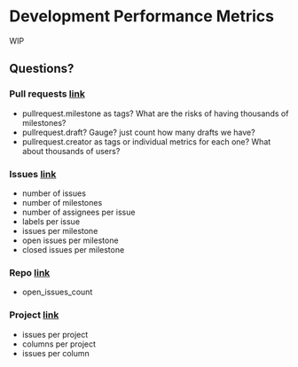 # Development Performance Metrics

WIP

## Questions?

### Pull requests [link](https://docs.github.com/en/rest/reference/pulls)

- pullrequest.milestone as tags? What are the risks of having thousands of milestones?
- pullrequest.draft? Gauge? just count how many drafts we have?
- pullrequest.creator as tags or individual metrics for each one? What about thousands of users?

### Issues [link](https://docs.github.com/en/rest/reference/issues)

- number of issues
- number of milestones
- number of assignees per issue
- labels per issue
- issues per milestone
- open issues per milestone
- closed issues per milestone

### Repo [link](https://docs.github.com/en/rest/reference/repos)

- open_issues_count

### Project [link](https://docs.github.com/en/rest/reference/projects)

- issues per project
- columns per project
- issues per column
